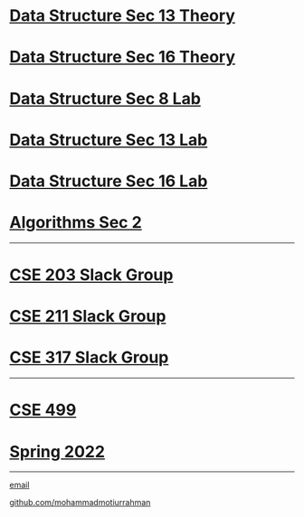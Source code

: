 
# [Data Structure Sec 13 Theory](https://mohammadmotiurrahman.github.io/cse203_8)
# [Data Structure Sec 16 Theory](https://mohammadmotiurrahman.github.io/cse203_16)

# [Data Structure Sec 8 Lab](https://mohammadmotiurrahman.github.io/cse203_8L)
# [Data Structure Sec 13 Lab](https://mohammadmotiurrahman.github.io/cse203_13L)
# [Data Structure Sec 16 Lab](https://mohammadmotiurrahman.github.io/cse203_16L)


# [Algorithms Sec 2](https://mohammadmotiurrahman.github.io/cse211_2)


* * *
# [CSE 203 Slack Group](https://cse203autumn22.slack.com/)
# [CSE 211 Slack Group](https://cse211autumn22.slack.com/)
# [CSE 317 Slack Group](https://cse317autumn22.slack.com/)
* * *

# [CSE 499 ](https://mohammadmotiurrahman.github.io/CSE499)
# [Spring 2022](https://mohammadmotiurrahman.github.io/spring2022)

* * *

[email](mailto:mohammadmotiurrahman@gmail.com)

[github.com/mohammadmotiurrahman](https://github.com/mohammadmotiurrahman)
